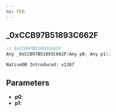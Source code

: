```yaml
---
ns: PED
---
```

## _0xCCB97B51893C662F

```c
// 0xCCB97B51893C662F
Any _0xCCB97B51893C662F(Any p0, Any p1);
```

```
NativeDB Introduced: v1207
```

## Parameters
* **p0**:
* **p1**:
